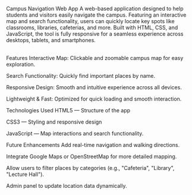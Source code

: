 Campus Navigation Web App
A web-based application designed to help students and visitors easily navigate the campus. Featuring an interactive map and search functionality, users can quickly locate key spots like classrooms, libraries, cafeterias, and more.
Built with HTML, CSS, and JavaScript, the tool is fully responsive for a seamless experience across desktops, tablets, and smartphones.

<br>
Features
Interactive Map: Clickable and zoomable campus map for easy exploration.

Search Functionality: Quickly find important places by name.

Responsive Design: Smooth and intuitive experience across all devices.

Lightweight & Fast: Optimized for quick loading and smooth interaction.

Technologies Used
HTML5 — Structure of the app

CSS3 — Styling and responsive design

JavaScript — Map interactions and search functionality.

Future Enhancements
Add real-time navigation and walking directions.

Integrate Google Maps or OpenStreetMap for more detailed mapping.

Allow users to filter places by categories (e.g., "Cafeteria", "Library", "Lecture Hall").

Admin panel to update location data dynamically.
